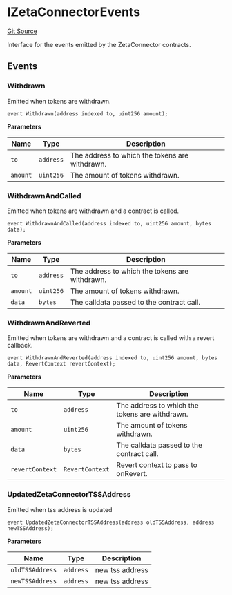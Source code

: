 # IZetaConnectorEvents
[Git Source](https://github.com/zeta-chain/protocol-contracts/blob/9d9f74dd2aed9f09a6d76a6c496c5bc1db204e89/contracts/evm/interfaces/IZetaConnector.sol)

Interface for the events emitted by the ZetaConnector contracts.


## Events
### Withdrawn
Emitted when tokens are withdrawn.


```solidity
event Withdrawn(address indexed to, uint256 amount);
```

**Parameters**

|Name|Type|Description|
|----|----|-----------|
|`to`|`address`|The address to which the tokens are withdrawn.|
|`amount`|`uint256`|The amount of tokens withdrawn.|

### WithdrawnAndCalled
Emitted when tokens are withdrawn and a contract is called.


```solidity
event WithdrawnAndCalled(address indexed to, uint256 amount, bytes data);
```

**Parameters**

|Name|Type|Description|
|----|----|-----------|
|`to`|`address`|The address to which the tokens are withdrawn.|
|`amount`|`uint256`|The amount of tokens withdrawn.|
|`data`|`bytes`|The calldata passed to the contract call.|

### WithdrawnAndReverted
Emitted when tokens are withdrawn and a contract is called with a revert callback.


```solidity
event WithdrawnAndReverted(address indexed to, uint256 amount, bytes data, RevertContext revertContext);
```

**Parameters**

|Name|Type|Description|
|----|----|-----------|
|`to`|`address`|The address to which the tokens are withdrawn.|
|`amount`|`uint256`|The amount of tokens withdrawn.|
|`data`|`bytes`|The calldata passed to the contract call.|
|`revertContext`|`RevertContext`|Revert context to pass to onRevert.|

### UpdatedZetaConnectorTSSAddress
Emitted when tss address is updated


```solidity
event UpdatedZetaConnectorTSSAddress(address oldTSSAddress, address newTSSAddress);
```

**Parameters**

|Name|Type|Description|
|----|----|-----------|
|`oldTSSAddress`|`address`|new tss address|
|`newTSSAddress`|`address`|new tss address|

